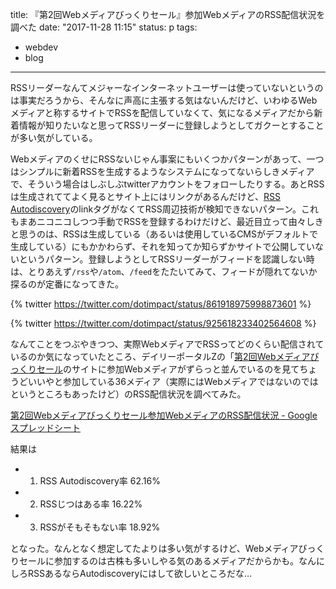 title: 『第2回Webメディアびっくりセール』参加WebメディアのRSS配信状況を調べた
date: "2017-11-28 11:15"
status: p
tags:
- webdev
- blog
---

RSSリーダーなんてメジャーなインターネットユーザーは使っていないというのは事実だろうから、そんなに声高に主張する気はないんだけど、いわゆるWebメディアと称するサイトでRSSを配信していなくて、気になるメディアだから新着情報が知りたいなと思ってRSSリーダーに登録しようとしてガクーとすることが多い気がしている。

WebメディアのくせにRSSないじゃん事案にもいくつかパターンがあって、一つはシンプルに新着RSSを生成するようなシステムになってないらしきメディアで、そういう場合はしぶしぶtwitterアカウントをフォローしたりする。あとRSSは生成されててよく見るとサイト上にはリンクがあるんだけど、[RSS Autodiscovery](http://www.rssboard.org/rss-autodiscovery)のlinkタグがなくてRSS周辺技術が検知できないパターン。これもまあニコニコしつつ手動でRSSを登録するわけだけど、最近目立って由々しきと思うのは、RSSは生成している（あるいは使用しているCMSがデフォルトで生成している）にもかかわらず、それを知ってか知らずかサイトで公開していないというパターン。登録しようとしてRSSリーダーがフィードを認識しない時は、とりあえず`/rss`や`/atom`、`/feed`をたたいてみて、フィードが隠れてないか探るのが定番になってきた。

{% twitter https://twitter.com/dotimpact/status/861918975998873601 %}

{% twitter https://twitter.com/dotimpact/status/925618233402564608 %}

なんてことをつぶやきつつ、実際WebメディアでRSSってどのくらい配信されているのか気になっていたところ、デイリーポータルZの「[第2回Webメディアびっくりセール](http://portal.nifty.com/bikkurisale02/)のサイトに参加Webメディアがずらっと並んでいるのを見てちょうどいいやと参加している36メディア（実際にはWebメディアではないのではというところもあったけど）のRSS配信状況を調べてみた。

[第2回Webメディアびっくりセール参加WebメディアのRSS配信状況 \- Google スプレッドシート](https://docs.google.com/spreadsheets/d/1HUaSnFecIFSULQ65iRHXmrhQDx434CV_LJ4zWwKMm4M/edit#gid=0)

結果は
- 1) RSS Autodiscovery率	62.16%
- 2) RSSじつはある率	16.22%
- 3) RSSがそもそもない率	18.92%

となった。なんとなく想定してたよりは多い気がするけど、Webメディアびっくりセールに参加するのは古株も多いしやる気のあるメディアだからかも。なんにしろRSSあるならAutodiscoveryにはして欲しいところだな…
